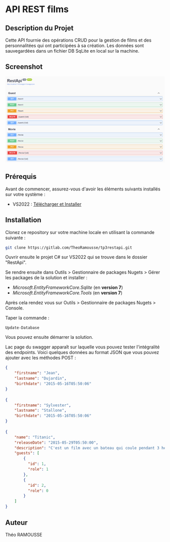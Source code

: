 # API REST films

## Description du Projet

Cette API fournie des opérations CRUD pour la gestion de films et des personnalitées qui ont participées à sa création.
Les données sont sauvegardées dans un fichier DB SqLite en local sur la machine.

## Screenshot

![Swagger de l'API](./images/swagger.png)

## Prérequis

Avant de commencer, assurez-vous d'avoir les éléments suivants installés sur votre système :

- VS2022 : [Télécharger et Installer](https://visualstudio.microsoft.com/fr/downloads/)

## Installation

Clonez ce repository sur votre machine locale en utilisant la commande suivante :
```bash
git clone https://gitlab.com/TheoRamousse/tp3restapi.git
```

Ouvrir ensuite le projet C# sur VS2022 qui se trouve dans le dossier "RestApi".

Se rendre ensuite dans Outils > Gestionnaire de packages Nugets > Gérer les packages de la solution et installer :
- *Microsoft.EntityFrameworkCore.Sqlite* (en **version 7**) 
- *Microsoft.EntityFrameworkCore.Tools* (en **version 7**) 


Après cela rendez vous sur Outils > Gestionnaire de packages Nugets > Console.

Taper la commande :
```
Update-Database
```
Vous pouvez ensuite démarrer la solution.

Lac page du swagger apparaît sur laquelle vous pouvez tester l'intégralité des endpoints. Voici quelques données au format JSON que vous pouvez ajouter avec les méthodes POST : 

```json
{
    "firstname": "Jean",
    "lastname": "Dujardin",
    "birthdate": "2015-05-16T05:50:06"
}

{
    "firstname": "Sylvester",
    "lastname": "Stallone",
    "birthdate": "2015-05-16T05:50:06"
}

{
    "name": "Titanic",
    "releaseDate": "2015-05-29T05:50:00",
    "description": "C'est un film avec un bateau qui coule pendant 3 heures",
    "guests": [
        {
          "id": 1,
          "role": 1
        },
        {
          "id": 2,
          "role": 0
        }
    ]
}
```

## Auteur

Théo RAMOUSSE